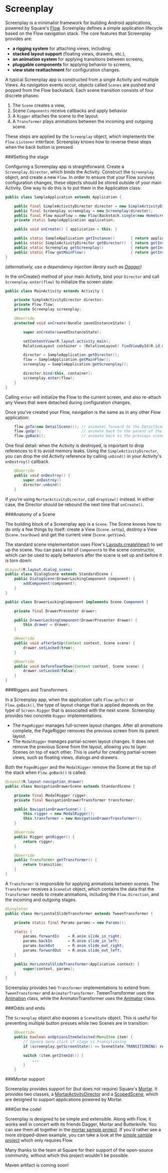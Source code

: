 Screenplay
==========

Screenplay is a minimalist framework for building Android applications, powered by Square's [Flow](http://corner.squareup.com/2014/01/mortar-and-flow.html).
Screenplay defines a simple application lifecycle based on the Flow navigation stack. The core
features that Screenplay provides are:

- **a rigging system** for attaching views, including:
- **stacked layout support** (floating views, drawers, etc.),
- **an animation system** for applying transitions between screens,
- **pluggable components** for applying behavior to screens,
- **view state reattachment** for configuration changes.

A typical Screenplay app is constructed from a single Activity and multiple Views. As navigation
events occur, objects called `Scenes` are pushed and popped from the Flow backstack. Each scene
transition consists of four discrete phases:

1. The `Scene` creates a view,
2. Scene `Components` receive callbacks and apply behavior
3. A `Rigger` attaches the scene to the layout.
4. A `Transformer` plays animations between the incoming and outgoing scene.

These steps are applied by the `Screenplay` object, which implements the `Flow.Listener` interface.
Screenplay knows how to reverse these steps when the back button is pressed.

###Setting the stage

Configuring a Screenplay app is straightforward. Create a `Screenplay.Director`, which binds the
Activity. Construct the `Screenplay` object, and create a new `Flow`. In order to ensure
that your Flow survives configuration changes, these objects should be stored outside of your main
Activity. One way to do this is to put them in the Application class:

```java
public class SampleApplication extends Application {

    public final SimpleActivityDirector director = new SimpleActivityDirector();
    public final Screenplay screenplay = new Screenplay(director);
    public final Flow mainFlow = new Flow(Backstack.single(new HomeScreen()), screenplay);
    private static SampleApplication application;

    public void onCreate() { application = this; }

    public static SampleApplication getInstance()       { return application; }
    public static SimpleActivityDirector getDirector()  { return getInstance().director; }
    public static Screenplay getScreenplay()            { return getInstance().screenplay; }
    public static Flow getMainFlow()                    { return getInstance().mainFlow; }
}
```

*(alternatively, use a dependency injection library such as [Dagger](http://square.github.io/dagger/))*

In the onCreate() method of your main Activity, bind your `Director` and call
`Screenplay.enter(flow)` to initialize the screen state:

```java
public class MainActivity extends Activity {

    private SimpleActivityDirector director;
    private Flow flow;
    private Screenplay screenplay;

    @Override
    protected void onCreate(Bundle savedInstanceState) {

        super.onCreate(savedInstanceState);

        setContentView(R.layout.activity_main);
        RelativeLayout container = (RelativeLayout) findViewById(R.id.main);

        director = SampleApplication.getDirector();
        flow = SampleApplication.getMainFlow();
        screenplay = SampleApplication.getScreenplay();

        director.bind(this, container);
        screenplay.enter(flow);
    }
}
```

Calling `enter` will initialize the Flow to the current screen, and also re-attach any Views that
were detached during configuration changes.

Once you've created your Flow, navigation is the same as in any other Flow application:

```java
    flow.goTo(new DetailScene()); // animates forward to the DetailScene
    flow.goUp();                  // animate back to the parent of the scene
    flow.goBack();                // animate back to the previous scene
```

One final detail: when the Activity is destroyed, is important to drop references to it to
avoid memory leaks. Using the `SimpleActivityDirector`, you can drop the old Activity reference by
calling `unbind()` in your Activity's `onDestroy()` callback.

```java
    @Override
    public void onDestroy() {
        super.onDestroy()
        director.unbind()
    }
```

If you're using `MortarActivityDirector`, call `dropView()` instead. In either case, the Director
should be rebound the next time that `onCreate()`.

###Anatomy of a Scene

The building block of a Screenplay app is a `Scene`. The Scene knows how to do
only a few things by itself: create a View (`Scene.setUp`), destroy a View (`Scene.tearDown`) and
get the current view (`Scene.getView`).

The standard scene implementation uses Flow's [Layouts.createView()](https://github.com/square/flow/blob/master/flow/src/main/java/flow/Layouts.java)
to set up the scene. You can pass a list of `Component`s to the scene constructor, which can be used
to apply behaviors after the scene is set up and before it is torn down:

```java
@Layout(R.layout.dialog_scene)
public class DialogScene extends StandardScene {
    public DialogScene(DrawerLockingComponent component) {
        addComponent(component);
    }
}
```

```java
public class DrawerLockingComponent implements Scene.Component {

    private final DrawerPresenter drawer;

    public DrawerLockingComponent(DrawerPresenter drawer) {
        this.drawer = drawer;
    }

    @Override
    public void afterSetUp(Context context, Scene scene) {
        drawer.setLocked(true);
    }

    @Override
    public void beforeTearDown(Context context, Scene scene) {
        drawer.setLocked(false);
    }
}

```


###Riggers and Transformers

In a Screenplay app, when the application calls `Flow.goTo()` or `Flow.goBack()`, the type of layout
change that is applied depends on the type of ``Screen.Rigger`` that is associated with the next
scene. Screenplay provides two concrete `Rigger` implementations.

- The `PageRigger` manages full-screen layout changes. After all animations complete, the PageRigger
removes the previous screen from its parent layout.
- The `ModalRigger` manages partial-screen layout changes. It does not remove the previous Scene
from the layout, allowing you to layer Scenes on top of each other. This is useful for creating
partial-screen views, such as floating views, dialogs and drawers.

Both the `PagedRigger` and the `ModalRigger` remove the Scene at the top of the stack when
`Flow.goBack()` is called.

```java
@Layout(R.layout.navigation_drawer)
public class NavigationDrawerScene extends StandardScene {

    private final ModalRigger rigger;
    private final NavigationDrawerTransformer transformer;

    public NavigationDrawerScene() {
        this.rigger = new ModalRigger();
        this.transformer = new NavigationDrawerTransformer();
    }

    @Override
    public Rigger getRigger() {
        return rigger;
    }

    @Override
    public Transformer getTransformer() {
        return transition;
    }
}
```

A `Transformer` is responsible for applying animations between scenes. The `Transformer` receives a
`SceneCut` object, which contains the data that the `Transformer` needs to create animations,
including the `Flow.Direction`, and the incoming and outgoing stages.

```java
@Singleton
public class HorizontalSlideTransformer extends TweenTransformer {

    private static final Params params = new Params();

    static {
        params.forwardIn    = R.anim.slide_in_right;
        params.backIn       = R.anim.slide_in_left;
        params.backOut      = R.anim.slide_out_right;
        params.forwardOut   = R.anim.slide_out_left;
    }

    public HorizontalSlideTransformer(Application context) {
        super(context, params);
    }
}
```

Screenplay provides two `Transformer` implementations to extend from: `TweenTransformer`
and `AnimatorTransformer`. TweenTransformer uses the [Animation](http://developer.android.com/reference/android/view/animation/Animation.html) class, while
the AnimatorTransformer uses the [Animator](http://developer.android.com/reference/android/animation/Animator.html) class.

###Odds and ends

The `Screenplay` object also exposes a `SceneState` object. This is useful for preventing multiple
button presses while two Scenes are in transition:

```java
    @Override
    public boolean onOptionsItemSelected(MenuItem item) {
        // Ignore menu click if stage is transitioning
        if (screenplay.getScreenState() == SceneState.TRANSITIONING) return true;

        switch (item.getItemId()) {
            ...
        }
    }
```

###Mortar support

Screenplay provides support for (but does not require) Square's [Mortar](http://corner.squareup.com/2014/01/mortar-and-flow.html).
It provides two classes, a [MortarActivityDirector](https://github.com/weefbellington/screenplay/blob/master/library/src/main/java/com/davidstemmer/screenplay/MortarActivityDirector.java)
and a [ScopedScene](https://github.com/weefbellington/screenplay/blob/master/library/src/main/java/com/davidstemmer/screenplay/scene/ScopedScene.java),
which are designed to support applications powered by Mortar.

###Get the code!

Screenplay is designed to be simple and extensible. Along with Flow, it works well in concert with
its friends Dagger, Mortar and Butterknife. You can see them all together in the
[mortar sample project](https://github.com/weefbellington/screenplay/tree/master/sample-mortar).
If you'd rather see a more stripped-down example, you can take a look at the
[simple sample project](https://github.com/weefbellington/screenplay/tree/master/sample-simple)
which only requires Flow.

Many thanks to the team at Square for their support of the open-source community, without which this
project wouldn't be possible.

Maven artifact is coming soon!